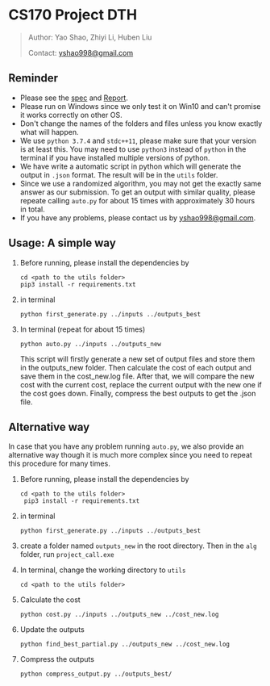 # CS170 Project DTH

> Author: Yao Shao, Zhiyi Li, Huben Liu
>
> Contact:  yshao998@gmail.com

## Reminder

- Please see the [spec](https://github.com/Yao-Shao/CS170Project-Drive-TAs-Home/blob/master/Doc/spec.pdf) and [Report](https://github.com/Yao-Shao/CS170Project-Drive-TAs-Home/blob/master/Doc/Final_Report.pdf).
- Please run on Windows since we only test it on Win10 and can't promise it works correctly on other OS.
- Don't change the names of the folders and files unless you know exactly what will happen.
- We use `python 3.7.4` and `stdc++11`, please make sure that your version is at least this. You may need to use `python3` instead of `python` in the terminal if you have installed multiple versions of python.
- We have write a automatic script in python which will generate the output in `.json` format. The result will be in the `utils`  folder. 
- Since we use a randomized algorithm, you may not get the exactly same answer as our submission. To get an output with similar quality, please repeate calling `auto.py` for about 15 times with approximately 30 hours in total.
- If you have any problems, please contact us by  yshao998@gmail.com.

## Usage: A simple way

1. Before running, please install the dependencies by

   ```shell
   cd <path to the utils folder>
   pip3 install -r requirements.txt 
   ```

2. in terminal

   ```shell
   python first_generate.py ../inputs ../outputs_best
   ```

3. In terminal (repeat for about 15 times)

   ```
   python auto.py ../inputs ../outputs_new
   ```

   This script will firstly generate a new set of output files and store them in the outputs_new folder.  Then calculate the cost of each output and save them in the cost_new.log file. After that, we will compare the new cost with the current cost, replace the current output with the new one if the cost goes down. Finally, compress the best outputs to get the .json file.

## Alternative way

In case that you have any problem running `auto.py`, we also provide an alternative way though it is much more complex since you need to repeat this procedure for many times.

1. Before running, please install the dependencies by

   ```shell
   cd <path to the utils folder>
	pip3 install -r requirements.txt
   ```
   
2. in terminal

   ```shell
   python first_generate.py ../inputs ../outputs_best
   ```
   
3. create a folder named `outputs_new` in the root directory. Then in the `alg` folder, run `project_call.exe`

4. In terminal, change the working directory to `utils` 

   ```
   cd <path to the utils folder>
   ```

5. Calculate the cost

   ```shell
   python cost.py ../inputs ../outputs_new ../cost_new.log
   ```

6. Update the outputs

   ```shell
   python find_best_partial.py ../outputs_new ../cost_new.log
   ```

7. Compress the outputs

   ```shell
   python compress_output.py ../outputs_best/
   ```

